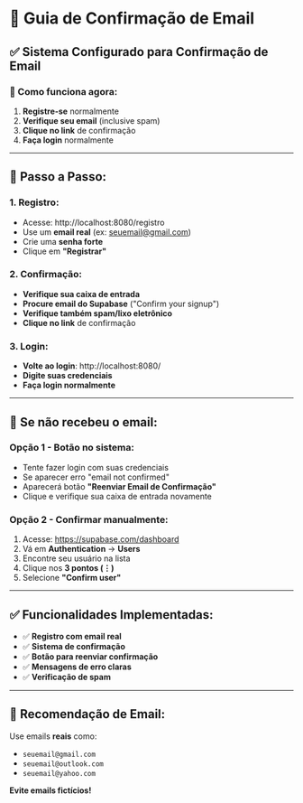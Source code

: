 # 📧 Guia de Confirmação de Email

## ✅ **Sistema Configurado para Confirmação de Email**

### **🎯 Como funciona agora:**
1. **Registre-se** normalmente
2. **Verifique seu email** (inclusive spam)
3. **Clique no link** de confirmação
4. **Faça login** normalmente

---

## 📧 **Passo a Passo:**

### **1. Registro:**
- Acesse: http://localhost:8080/registro
- Use um **email real** (ex: seuemail@gmail.com)
- Crie uma **senha forte**
- Clique em **"Registrar"**

### **2. Confirmação:**
- **Verifique sua caixa de entrada**
- **Procure email do Supabase** ("Confirm your signup")
- **Verifique também spam/lixo eletrônico**
- **Clique no link** de confirmação

### **3. Login:**
- **Volte ao login**: http://localhost:8080/
- **Digite suas credenciais**
- **Faça login normalmente**

---

## 🔄 **Se não recebeu o email:**

### **Opção 1 - Botão no sistema:**
- Tente fazer login com suas credenciais
- Se aparecer erro "email not confirmed"
- Aparecerá botão **"Reenviar Email de Confirmação"**
- Clique e verifique sua caixa de entrada novamente

### **Opção 2 - Confirmar manualmente:**
1. Acesse: https://supabase.com/dashboard
2. Vá em **Authentication** → **Users**
3. Encontre seu usuário na lista
4. Clique nos **3 pontos (⋮)**
5. Selecione **"Confirm user"**

---

## ✅ **Funcionalidades Implementadas:**

- ✅ **Registro com email real**
- ✅ **Sistema de confirmação**
- ✅ **Botão para reenviar confirmação**
- ✅ **Mensagens de erro claras**
- ✅ **Verificação de spam**

---

## 🎯 **Recomendação de Email:**

Use emails **reais** como:
- `seuemail@gmail.com`
- `seuemail@outlook.com`
- `seuemail@yahoo.com`

**Evite emails fictícios!**